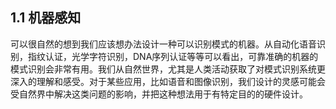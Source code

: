 ## 1.1 机器感知

可以很自然的想到我们应该想办法设计一种可以识别模式的机器。从自动化语音识别，指纹认证，光学字符识别，DNA序列认证等等可以看出，可靠准确的机器的模式识别会非常有用。我们从自然世界，尤其是人类活动获取了对模式识别系统更深入的理解和感受。对于某些应用，比如语音和图像识别，我们设计的灵感可能会受自然界中解决这类问题的影响，并把这种想法用于有特定目的的硬件设计。